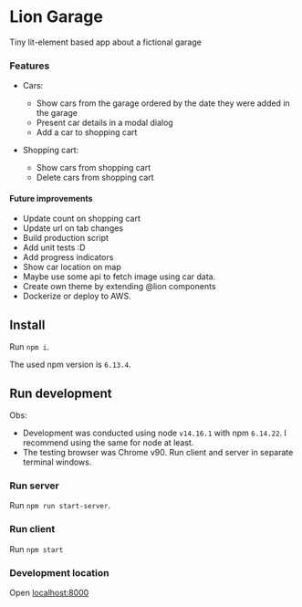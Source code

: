 # Lion Garage

Tiny lit-element based app about a fictional garage

### Features

* Cars:
  * Show cars from the garage ordered by the date they were added in the garage
  * Present car details in a modal dialog
  * Add a car to shopping cart

* Shopping cart:
  * Show cars from shopping cart
  * Delete cars from shopping cart 
  
#### Future improvements

* Update count on shopping cart
* Update url on tab changes  
* Build production script
* Add unit tests :D
* Add progress indicators
* Show car location on map
* Maybe use some api to fetch image using car data.  
* Create own theme by extending @lion components
* Dockerize or deploy to AWS.

## Install

Run `npm i`.

The used npm version is `6.13.4`.

## Run development

Obs: 
* Development was conducted using node `v14.16.1` with npm `6.14.22`. I recommend using the same for node at least.
* The testing browser was Chrome v90.
Run client and server in separate terminal windows.

### Run server

Run `npm run start-server`.

### Run client

Run `npm start`

### Development location

Open [localhost:8000](http://localhost:4200)
